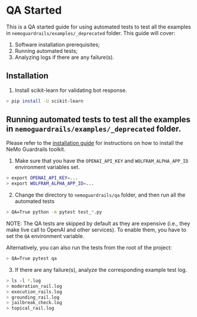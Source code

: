 # QA Started

This is a QA started guide for using automated tests to test all the examples in `nemoguardrails/examples/_deprecated` folder. This guide will cover:

1. Software installation prerequisites;
2. Running automated tests;
3. Analyzing logs if there are any failure(s).

## Installation

1. Install scikit-learn for validating bot response.

 ```bash
 > pip install -U scikit-learn
 ```

## Running automated tests to test all the examples in `nemoguardrails/examples/_deprecated` folder.

Please refer to the [installation guide](installation-guide.md) for instructions on how to install the NeMo Guardrails toolkit.

1. Make sure that you have the `OPENAI_API_KEY` and `WOLFRAM_ALPHA_APP_ID` environment variables set.

 ```bash
 > export OPENAI_API_KEY=...
 > export WOLFRAM_ALPHA_APP_ID=...
 ```

2. Change the directory to `nemoguardrails/qa` folder, and then run all the automated tests

 ```bash
 > QA=True python -m pytest test_*.py
 ```

NOTE: The QA tests are skipped by default as they are expensive (i.e., they make live call to OpenAI and other services). To enable them, you have to set the `QA` environment variable.

Alternatively, you can also run the tests from the root of the project:

```bash
> QA=True pytest qa
```

3. If there are any failure(s), analyze the corresponding example test log.

 ```bash
 > ls -l *.log
 > moderation_rail.log
 > execution_rails.log
 > grounding_rail.log
 > jailbreak_check.log
 > topical_rail.log
 ```
